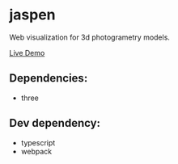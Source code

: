 # jaspen

Web visualization for 3d photogrametry models. 

[Live Demo](https://jingbogit.github.io/jaspen/index.html)

## Dependencies:

+ three

## Dev dependency:

+ typescript
+ webpack
